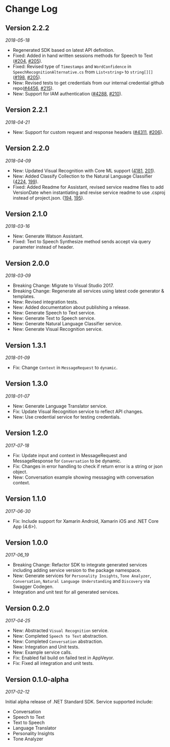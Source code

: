 Change Log
==========
## Version 2.2.2
_2018-05-18_
* Regenerated SDK based on latest API definition.
* Fixed: Added in hand written sessions methods for Speech to Text ([#204](https://github.com/watson-developer-cloud/dotnet-standard-sdk/issues/204), [#205](https://github.com/watson-developer-cloud/dotnet-standard-sdk/pull/205)).
* Fixed: Revised type of `Timestamps` and `WordConfidence` in `SpeechRecognitionAlternative.cs` from `List<string>` to `string[][]` ([#198](https://github.com/watson-developer-cloud/dotnet-standard-sdk/issues/198), [#205](https://github.com/watson-developer-cloud/dotnet-standard-sdk/pull/205)).
* New: Revised tests to get credentials from our internal credential github repo([#4456](https://github.ibm.com/Watson/developer-experience/issues/4456), [#215](https://github.com/watson-developer-cloud/dotnet-standard-sdk/pull/215)).
* New: Support for IAM authentication ([#4288](https://zenhub.innovate.ibm.com/app/workspace/o/watson/developer-experience/issues/4288), [#210](https://github.com/watson-developer-cloud/dotnet-standard-sdk/pull/210)).

## Version 2.2.1
_2018-04-21_
* New: Support for custom request and response headers ([#4311](https://github.ibm.com/Watson/developer-experience/issues/4311), [#206](https://github.com/watson-developer-cloud/dotnet-standard-sdk/pull/206)).

## Version 2.2.0
_2018-04-09_
* New: Updated Visual Recognition with Core ML support ([4181](https://zenhub.innovate.ibm.com/app/workspace/o/watson/developer-experience/issues/4181), [201](https://github.com/watson-developer-cloud/dotnet-standard-sdk/pull/201)).
* New: Added Classify Collection to the Natural Language Classifier ([4224](https://zenhub.innovate.ibm.com/app/workspace/o/watson/developer-experience/issues/4224), [199](https://github.com/watson-developer-cloud/dotnet-standard-sdk/pull/199)).
* Fixed: Added Readme for Assistant, revised service readme files to add VersionDate when instantiating and revise service readme to use .csproj instead of project.json. ([194](https://github.com/watson-developer-cloud/dotnet-standard-sdk/issues/194), [195](https://github.com/watson-developer-cloud/dotnet-standard-sdk/pull/195)).

## Version 2.1.0
_2018-03-16_
* New: Generate Watson Assistant.
* Fixed: Text to Speech Synthesize method sends accept via query parameter instead of header.

## Version 2.0.0
_2018-03-09_
* Breaking Change: Migrate to Visual Studio 2017.
* Breaking Change: Regenerate all services using latest code generator & templates.
* New: Revised integration tests.
* New: Added documentation about publishing a release.
* New: Generate Speech to Text service.
* New: Generate Text to Speech service.
* New: Generate Natural Language Classifier service.
* New: Generate Visual Recognition service.

## Version 1.3.1
_2018-01-09_
* Fix: Change `Context` in `MessageRequest` to `dynamic`.

## Version 1.3.0
_2018-01-07_
* New: Generate Language Translator service.
* Fix: Update Visual Recognition service to reflect API changes.
* New: Use credential service for testing credentials.

## Version 1.2.0
_2017-07-18_
* Fix: Update input and context in MessageRequest and MessageResponse for `Conversation` to be dynamic.
* Fix: Changes in error handling to check if return error is a string or json object.
* New: Conversation example showing messaging with conversation context.

## Version 1.1.0
_2017-06-30_
* Fix: Include support for Xamarin Android, Xamarin iOS and .NET Core App (4.6>).

## Version 1.0.0
_2017-06_19_
* Breaking Change: Refactor SDK to integrate generated services including adding service version to the package namespace.
* New: Generate services for `Personality Insights`, `Tone Analyzer`, `Conversation`, `Natural Language Understanding` and `Discovery` via Swagger Codegen.
* Integration and unit test for all generated services.

## Version 0.2.0
_2017-04-25_

* New: Abstracted `Visual Recognition` service.
* New: Completed `Speech to Text` abstraction.
* New: Completed `Conversation` abstraction.
* New: Integration and Unit tests.
* New: Example service calls.
* Fix: Enabled fail build on failed test in AppVeyor.
* Fix: Fixed all integration and unit tests.

## Version 0.1.0-alpha
_2017-02-12_

Initial alpha release of .NET Standard SDK. Service supported include:
* Conversation
* Speech to Text
* Text to Speech
* Language Translator
* Personality Insights
* Tone Analyzer

